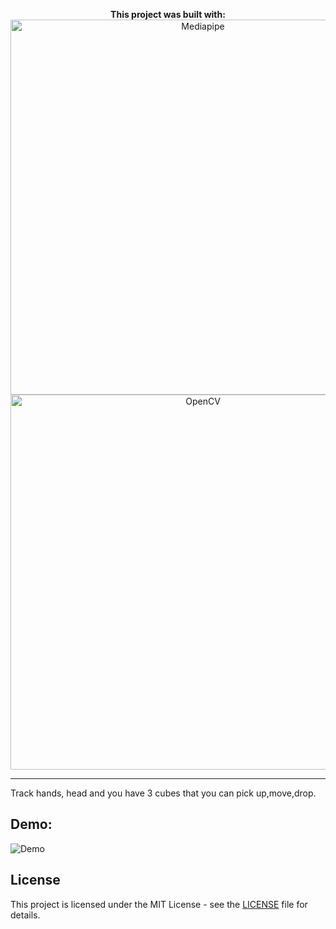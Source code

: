 <p align="center">
  <strong>This project was built with:</strong><br>
  <img src="https://images.viblo.asia/d70d57f3-6756-47cd-a942-249cc1a7da82.png" alt="Mediapipe" width="600">
  <img src="https://miro.medium.com/v2/resize:fit:954/1*HBOmuBdmml4HzEJ5uWRmbQ.png" alt="OpenCV" width="600">

  ---
  Track hands, head and you have 3 cubes that you can pick up,move,drop.

  ## Demo:
  ![Demo](https://github.com/user-attachments/assets/0b0c8727-d6ed-4fb4-af4a-99c68985de98)

  ## License

This project is licensed under the MIT License - see the [LICENSE](LICENSE) file for details.
</p>
